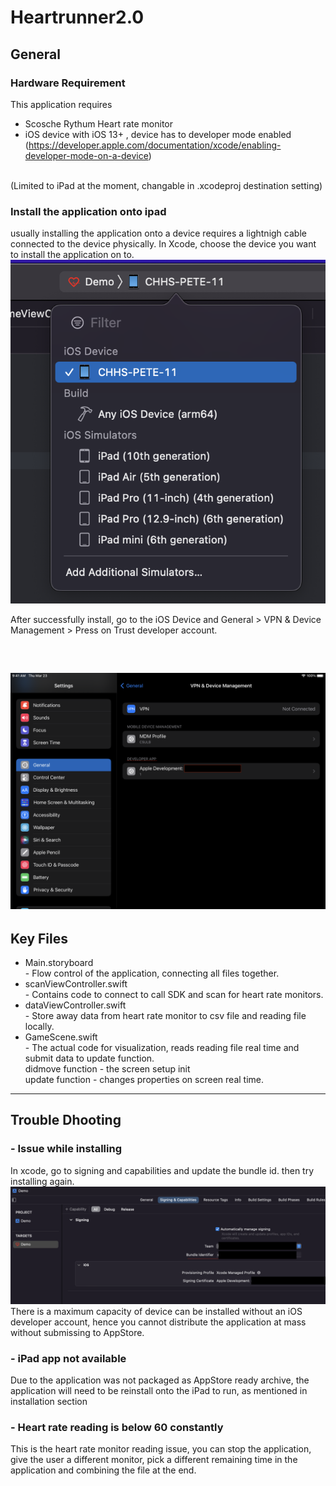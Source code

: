 # Heartrunner2.0
## General 

### Hardware Requirement
This application requires
- Scosche Rythum Heart rate monitor
- iOS device with iOS 13+ , device has to developer mode enabled (https://developer.apple.com/documentation/xcode/enabling-developer-mode-on-a-device)
<br>
(Limited to iPad at the moment, changable in .xcodeproj destination setting)


### Install the application onto ipad
usually installing the application onto a device requires a lightnigh cable connected to the device physically.
In Xcode, choose the device you want to install the application on to.
<br>
 ![screenshot](https://github.com/TheD2Lab/heartrunner/blob/main/xcode_choose_device.png?raw=true)
<br>

After successfully install, go to the iOS Device and General > VPN & Device Management > Press on  Trust developer account.

<br>

 ![screenshot](https://github.com/TheD2Lab/heartrunner/blob/main/setting.PNG?raw=true)
<br>
-----

## Key Files
- Main.storyboard <br> - Flow control of the application, connecting all files together.
- scanViewController.swift <br> - Contains code to connect to call SDK and scan for heart rate monitors.
- dataViewController.swift <br> - Store away data from heart rate monitor to csv file and reading file locally.
- GameScene.swift <br> - The actual code for visualization, reads reading file real time and submit data to update function. <br> didmove function - the screen setup  init<br>  update function - changes properties on screen real time.

------
## Trouble Dhooting

### - Issue while installing
In xcode, go to signing and capabilities and  update the bundle id. then try installing again.
<br>
 ![screenshot](https://github.com/TheD2Lab/heartrunner/blob/main/xcode_bundle_id.png?raw=true)
<br>
There is a maximum capacity of device can be installed without an iOS developer account, hence you cannot distribute the application at mass without submissing to AppStore.  

### - iPad app not available
Due to the application was not packaged as AppStore ready archive, the application will need to be reinstall onto the iPad to run, as mentioned in installation section

### - Heart rate reading is below 60 constantly
This is the heart rate monitor reading issue, you can stop the application, give the user a different monitor, pick a different remaining time in the application and combining the file at the end. 

